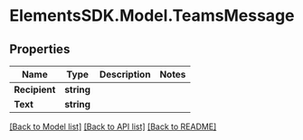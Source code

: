 # ElementsSDK.Model.TeamsMessage

## Properties

Name | Type | Description | Notes
------------ | ------------- | ------------- | -------------
**Recipient** | **string** |  | 
**Text** | **string** |  | 

[[Back to Model list]](../README.md#documentation-for-models) [[Back to API list]](../README.md#documentation-for-api-endpoints) [[Back to README]](../README.md)

